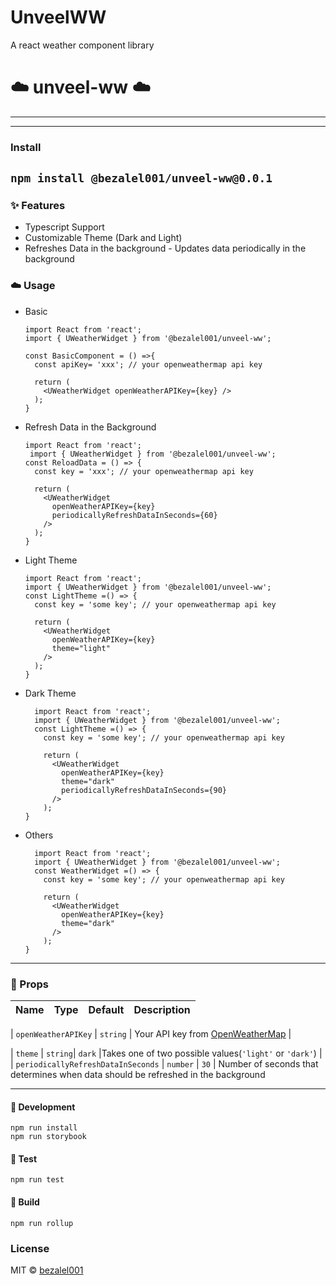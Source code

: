 # UnveelWW

A react weather component library

# ☁️ unveel-ww ☁️

---

---

### Install

## `npm install @bezalel001/unveel-ww@0.0.1`

### ✨ Features

- Typescript Support
- Customizable Theme (Dark and Light)
- Refreshes Data in the background - Updates data periodically in the background

### ☁️ Usage

- Basic

  ```JSX
  import React from 'react';
  import { UWeatherWidget } from '@bezalel001/unveel-ww';

  const BasicComponent = () =>{
    const apiKey= 'xxx'; // your openweathermap api key

    return (
      <UWeatherWidget openWeatherAPIKey={key} />
    );
  }
  ```

- Refresh Data in the Background

  ```JSX
  import React from 'react';
   import { UWeatherWidget } from '@bezalel001/unveel-ww';
  const ReloadData = () => {
    const key = 'xxx'; // your openweathermap api key

    return (
      <UWeatherWidget
        openWeatherAPIKey={key}
        periodicallyRefreshDataInSeconds={60}
      />
    );
  }
  ```

- Light Theme

  ```JSX
  import React from 'react';
  import { UWeatherWidget } from '@bezalel001/unveel-ww';
  const LightTheme =() => {
    const key = 'some key'; // your openweathermap api key

    return (
      <UWeatherWidget
        openWeatherAPIKey={key}
        theme="light"
      />
    );
  }
  ```

- Dark Theme

  ```JSX
    import React from 'react';
    import { UWeatherWidget } from '@bezalel001/unveel-ww';
    const LightTheme =() => {
      const key = 'some key'; // your openweathermap api key

      return (
        <UWeatherWidget
          openWeatherAPIKey={key}
          theme="dark"
          periodicallyRefreshDataInSeconds={90}
        />
      );
  }

  ```

- Others

  ```JSX
    import React from 'react';
    import { UWeatherWidget } from '@bezalel001/unveel-ww';
    const WeatherWidget =() => {
      const key = 'some key'; // your openweathermap api key

      return (
        <UWeatherWidget
          openWeatherAPIKey={key}
          theme="dark"
        />
      );
  }

  ```

---

### 📝 Props

| Name | Type | Default | Description |
| ---- | ---- | ------- | ----------- |

| `openWeatherAPIKey` | `string` | Your API key from [OpenWeatherMap](https://openweathermap.org/) |

| `theme` | `string`| `dark` |Takes one of two possible values(`'light'` or `'dark'`) |
| `periodicallyRefreshDataInSeconds` | `number` | `30` | Number of seconds that determines when data should be refreshed in the background

---

#### 🔨 Development

```
npm run install
npm run storybook
```

#### 🧪 Test

`npm run test`

#### 🔧 Build

`npm run rollup`

### License

MIT © [bezalel001](https://github.com/bezalel001)
